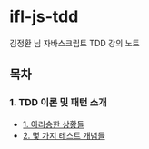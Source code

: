 # ifl-js-tdd

김정환 님 자바스크립트 TDD 강의 노트

## 목차

### 1. TDD 이론 및 패턴 소개

- [1. 아리송한 상황들](note/01-TDD이론및패턴소개/01.md)
- [2. 몇 가지 테스트 개념들]()
